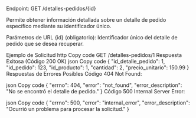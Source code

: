 Endpoint: GET /detalles-pedidos/{id}

Permite obtener información detallada sobre un detalle de pedido específico mediante su identificador único.

Parámetros de URL
{id} (obligatorio): Identificador único del detalle de pedido que se desea recuperar.

Ejemplo de Solicitud
http
Copy code
GET /detalles-pedidos/1
Respuesta Exitosa (Código 200 OK)
json
Copy code
{
  "id_detalle_pedido": 1,
  "id_pedido": 123,
  "id_producto": 1,
  "cantidad": 2,
  "precio_unitario": 150.99
}
Respuestas de Errores Posibles
Código 404 Not Found:

json
Copy code
{
  "errno": 404,
  "error": "not_found",
  "error_description": "No se encontró el detalle de pedido."
}
Código 500 Internal Server Error:

json
Copy code
{
  "errno": 500,
  "error": "internal_error",
  "error_description": "Ocurrió un problema para procesar la solicitud."
}